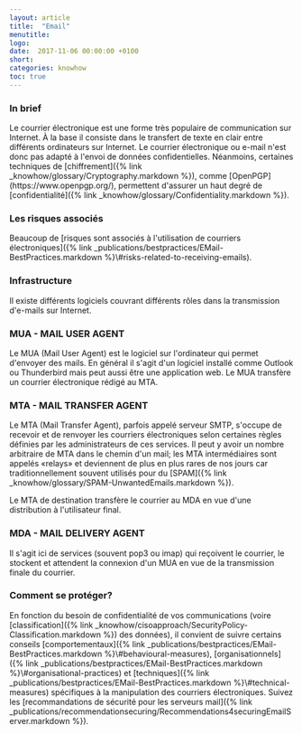 ```yaml
---
layout: article
title:  "Email"
menutitle:
logo:
date:  2017-11-06 00:00:00 +0100
short: 
categories: knowhow
toc: true
---
```


<h3 class="titre-page" id="in-brief">In brief</h3>
Le courrier électronique est une forme très populaire de communication sur Internet. À la base il consiste dans le transfert de texte en clair entre différents ordinateurs sur Internet. Le courrier électronique ou e-mail n'est donc pas adapté à l'envoi de données confidentielles. Néanmoins, certaines techniques de [chiffrement]({% link _knowhow/glossary/Cryptography.markdown %}), comme [OpenPGP](https://www.openpgp.org/), permettent d'assurer un haut degré de [confidentialité]({% link _knowhow/glossary/Confidentiality.markdown %}).

<h3 class="titre-page" id="les-risques-associes">Les risques associés</h3>
Beaucoup de [risques sont associés à l'utilisation de courriers électroniques]({% link _publications/bestpractices/EMail-BestPractices.markdown %}\#risks-related-to-receiving-emails).

### Infrastructure
Il existe différents logiciels couvrant différents rôles dans la transmission d'e-mails sur Internet.

### MUA - MAIL USER AGENT
Le MUA (Mail User Agent) est le logiciel sur l'ordinateur qui permet d'envoyer des mails. En général il s'agit d'un logiciel installé comme Outlook ou Thunderbird mais peut aussi être une application web. Le MUA transfère un courrier électronique rédigé au MTA.

### MTA - MAIL TRANSFER AGENT
Le MTA (Mail Transfer Agent), parfois appelé serveur SMTP, s'occupe de recevoir et de renvoyer les courriers électroniques selon certaines règles définies par les administrateurs de ces services. Il peut y avoir un nombre arbitraire de MTA dans le chemin d'un mail; les MTA intermédiaires sont appelés «relays» et deviennent de plus en plus rares de nos jours car traditionnellement souvent utilisés pour du [SPAM]({% link _knowhow/glossary/SPAM-UnwantedEmails.markdown %}).

Le MTA de destination transfère le courrier au MDA en vue d'une distribution à l'utilisateur final.

### MDA - MAIL DELIVERY AGENT
Il s'agit ici de services (souvent pop3 ou imap) qui reçoivent le courrier, le stockent et attendent la connexion d'un MUA en vue de la transmission finale du courrier.

<h3 class="titre-page" id="comment-se-proteger">Comment se protéger?</h3>
En fonction du besoin de confidentialité de vos communications (voire [classification]({% link _knowhow/cisoapproach/SecurityPolicy-Classification.markdown %}) des données), il convient de suivre certains conseils [comportementaux]({% link _publications/bestpractices/EMail-BestPractices.markdown %}\#behavioural-measures), [organisationnels]({% link _publications/bestpractices/EMail-BestPractices.markdown %}\#organisational-practices) et [techniques]({% link _publications/bestpractices/EMail-BestPractices.markdown %}\#technical-measures) spécifiques à la manipulation des courriers électroniques. Suivez les [recommandations de sécurité pour les serveurs mail]({% link _publications/recommendationsecuring/Recommendations4securingEmailServer.markdown %}).